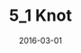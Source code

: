 ---
title: "5_1 Knot"
category: "painting"
date: 2016-03-01
cover: "../images/_DSC3118.JPG"
medium: "Acrylic on canvas"
---